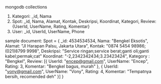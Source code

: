 mongodb collections

1. Kategori: _id, Nama
2. Spot: _id, Nama, Alamat, Kontak, Deskripsi, Koordinat, Kategori, Review:{UserId, UserName, Rating, Komentar}
3. User: _id, UserId, UserName, Phone

sample document:
Spot = {
_id: 4534534534,
Nama: "Bengkel Eksotis",
Alamat: "Jl Harapan Palsu, Jakarta Utara",
Kontak: "0874 5454 98986;(021)8799 9998",
Deskripsi: "Service ringan;service berat;ganti oli;ganti kabel;permak;cat"
Koordinat: "-2,2342342434;3.23423424",
Kategory : "Bengkel",
Review: [{
  UserId: "encep@gmail.com",
  UserName: "Encep",
  Rating: 3,
  Komentar: "Bengkel bagus, murah"
 },
 {
  UserId: "vony@gmail.com",
  UserName: "Vony",
  Rating: 4,
  Komentar: "Tempatnya bersih, recomended deh"
 }]
}
